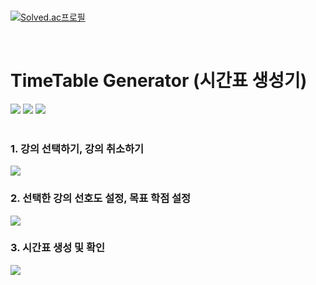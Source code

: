 
</br>

[![Solved.ac프로필](http://mazassumnida.wtf/api/v2/generate_badge?boj=97mjh1012)](https://solved.ac/97mjh1012)

</br>

# TimeTable Generator (시간표 생성기)

<div>
 <img src="https://img.shields.io/badge/C++-00599C?style=flat-square&logo=cplusplus&logoColor=white"/>
 <img src="https://img.shields.io/badge/.Net-512BD4?style=flat-square&logo=dotnet&logoColor=white"/>
 <img src="https://img.shields.io/badge/Visual Studio-5C2D91?style=flat-square&logo=visualstudio&logoColor=white"/>
</div>
</br>

### 1. 강의 선택하기, 강의 취소하기
<img src="https://user-images.githubusercontent.com/102275981/208245198-39e5fbd2-5e69-461d-b024-bbe50b31ca25.png"/>
</br>

### 2. 선택한 강의 선호도 설정, 목표 학점 설정
<img src="https://user-images.githubusercontent.com/102275981/208245579-fe999ce2-9723-4aac-bc8c-ce4f0088131b.png"/>
</br>

### 3. 시간표 생성 및 확인
<img src="https://user-images.githubusercontent.com/102275981/208245582-5a4d8ff5-cc91-4e32-aa7e-f63882ccae1c.png"/>
</br>
